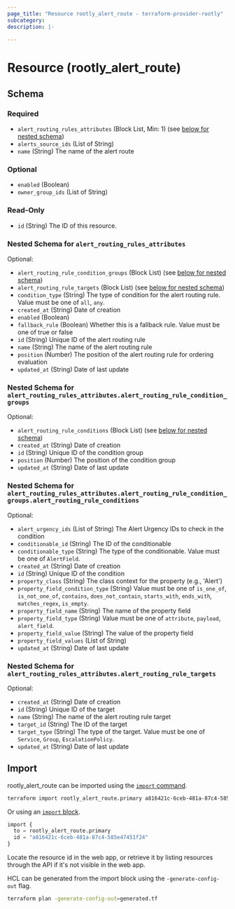 ```yaml
---
page_title: "Resource rootly_alert_route - terraform-provider-rootly"
subcategory:
description: |-
    
---
```


# Resource (rootly_alert_route)





<!-- schema generated by tfplugindocs -->
## Schema

### Required

- `alert_routing_rules_attributes` (Block List, Min: 1) (see [below for nested schema](#nestedblock--alert_routing_rules_attributes))
- `alerts_source_ids` (List of String)
- `name` (String) The name of the alert route

### Optional

- `enabled` (Boolean)
- `owner_group_ids` (List of String)

### Read-Only

- `id` (String) The ID of this resource.

<a id="nestedblock--alert_routing_rules_attributes"></a>
### Nested Schema for `alert_routing_rules_attributes`

Optional:

- `alert_routing_rule_condition_groups` (Block List) (see [below for nested schema](#nestedblock--alert_routing_rules_attributes--alert_routing_rule_condition_groups))
- `alert_routing_rule_targets` (Block List) (see [below for nested schema](#nestedblock--alert_routing_rules_attributes--alert_routing_rule_targets))
- `condition_type` (String) The type of condition for the alert routing rule. Value must be one of `all`, `any`.
- `created_at` (String) Date of creation
- `enabled` (Boolean)
- `fallback_rule` (Boolean) Whether this is a fallback rule. Value must be one of true or false
- `id` (String) Unique ID of the alert routing rule
- `name` (String) The name of the alert routing rule
- `position` (Number) The position of the alert routing rule for ordering evaluation
- `updated_at` (String) Date of last update

<a id="nestedblock--alert_routing_rules_attributes--alert_routing_rule_condition_groups"></a>
### Nested Schema for `alert_routing_rules_attributes.alert_routing_rule_condition_groups`

Optional:

- `alert_routing_rule_conditions` (Block List) (see [below for nested schema](#nestedblock--alert_routing_rules_attributes--alert_routing_rule_condition_groups--alert_routing_rule_conditions))
- `created_at` (String) Date of creation
- `id` (String) Unique ID of the condition group
- `position` (Number) The position of the condition group
- `updated_at` (String) Date of last update

<a id="nestedblock--alert_routing_rules_attributes--alert_routing_rule_condition_groups--alert_routing_rule_conditions"></a>
### Nested Schema for `alert_routing_rules_attributes.alert_routing_rule_condition_groups.alert_routing_rule_conditions`

Optional:

- `alert_urgency_ids` (List of String) The Alert Urgency IDs to check in the condition
- `conditionable_id` (String) The ID of the conditionable
- `conditionable_type` (String) The type of the conditionable. Value must be one of `AlertField`.
- `created_at` (String) Date of creation
- `id` (String) Unique ID of the condition
- `property_class` (String) The class context for the property (e.g., 'Alert')
- `property_field_condition_type` (String) Value must be one of `is_one_of`, `is_not_one_of`, `contains`, `does_not_contain`, `starts_with`, `ends_with`, `matches_regex`, `is_empty`.
- `property_field_name` (String) The name of the property field
- `property_field_type` (String) Value must be one of `attribute`, `payload`, `alert_field`.
- `property_field_value` (String) The value of the property field
- `property_field_values` (List of String)
- `updated_at` (String) Date of last update



<a id="nestedblock--alert_routing_rules_attributes--alert_routing_rule_targets"></a>
### Nested Schema for `alert_routing_rules_attributes.alert_routing_rule_targets`

Optional:

- `created_at` (String) Date of creation
- `id` (String) Unique ID of the target
- `name` (String) The name of the alert routing rule target
- `target_id` (String) The ID of the target
- `target_type` (String) The type of the target. Value must be one of `Service`, `Group`, `EscalationPolicy`.
- `updated_at` (String) Date of last update

## Import

rootly_alert_route can be imported using the [`import` command](https://developer.hashicorp.com/terraform/cli/commands/import).

```sh
terraform import rootly_alert_route.primary a816421c-6ceb-481a-87c4-585e47451f24
```

Or using an [`import` block](https://developer.hashicorp.com/terraform/language/import).

```terraform
import {
  to = rootly_alert_route.primary
  id = "a816421c-6ceb-481a-87c4-585e47451f24"
}
```

Locate the resource id in the web app, or retrieve it by listing resources through the API if it's not visible in the web app.

HCL can be generated from the import block using the `-generate-config-out` flag.

```sh
terraform plan -generate-config-out=generated.tf
```

